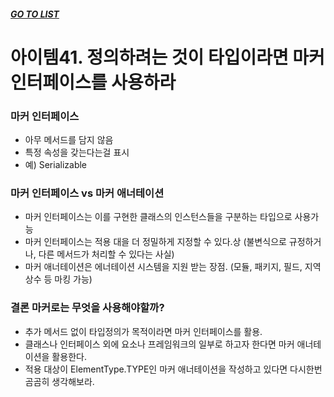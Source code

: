 ##### [GO TO LIST](../README.md)

# 아이템41. 정의하려는 것이 타입이라면 마커 인터페이스를 사용하라

### 마커 인터페이스
- 아무 메서드를 담지 않음
- 특정 속성을 갖는다는걸 표시
- 예) Serializable

### 마커 인터페이스 vs 마커 애너테이션 
- 마커 인터페이스는 이를 구현한 클래스의 인스턴스들을 구분하는 타입으로 사용가능 
- 마커 인터페이스는 적용 대을 더 정밀하게 지정할 수 있다.상 (불변식으로 규정하거나, 다른 메서드가 처리할 수 있다는 사실)
- 마커 애너테이션은 에너테이션 시스템을 지원 받는 장점. (모듈, 패키지, 필드, 지역상수 등 마킹 가능)

### 결론 마커로는 무엇을 사용해야할까?
- 추가 메서드 없이 타입정의가 목적이라면 마커 인터페이스를 활용.
- 클래스나 인터페이스 외에 요소나 프레임워크의 일부로 하고자 한다면 마커 애너테이션을 활용한다.
- 적용 대상이 ElementType.TYPE인 마커 애너테이션을 작성하고 있다면 다시한번 곰곰히 생각해보라. 
